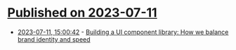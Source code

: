 # [Published on 2023-07-11](index.md)

* [2023-07-11, 15:00:42](https://lobste.rs/s/xagolr/building_ui_component_library_how_we) - [Building a UI component library: How we balance brand identity and speed](https://einride.engineering/blog/building-a-ui-component-library/)

